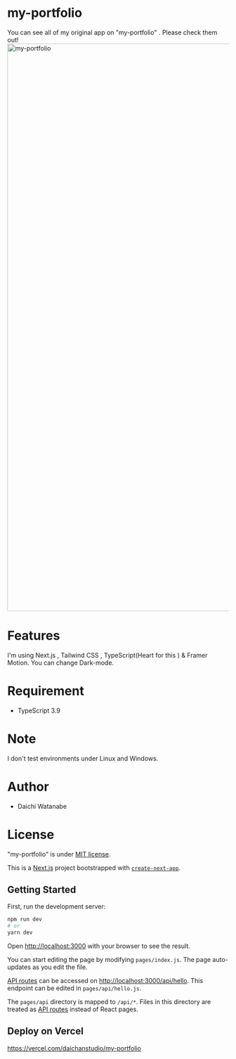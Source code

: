 # my-portfolio
You can see all of my original app on "my-portfolio" . Please check them out!
 <img width="1292" alt="my-portfolio" src="https://user-images.githubusercontent.com/72646084/128660089-97600c23-017c-49e7-ba10-65edc46ce0b2.png">


# Features
I'm using Next.js , Tailwind CSS , TypeScript(Heart for this ) & Framer Motion.
You can change Dark-mode.
 
# Requirement
* TypeScript 3.9
 
# Note
 
I don't test environments under Linux and Windows.
 
# Author
 
* Daichi Watanabe


# License
 
"my-portfolio" is under [MIT license](https://en.wikipedia.org/wiki/MIT_License).

This is a [Next.js](https://nextjs.org/) project bootstrapped with [`create-next-app`](https://github.com/vercel/next.js/tree/canary/packages/create-next-app).

## Getting Started

First, run the development server:

```bash
npm run dev
# or
yarn dev
```

Open [http://localhost:3000](http://localhost:3000) with your browser to see the result.

You can start editing the page by modifying `pages/index.js`. The page auto-updates as you edit the file.

[API routes](https://nextjs.org/docs/api-routes/introduction) can be accessed on [http://localhost:3000/api/hello](http://localhost:3000/api/hello). This endpoint can be edited in `pages/api/hello.js`.

The `pages/api` directory is mapped to `/api/*`. Files in this directory are treated as [API routes](https://nextjs.org/docs/api-routes/introduction) instead of React pages.


## Deploy on Vercel

https://vercel.com/daichanstudio/my-portfolio

